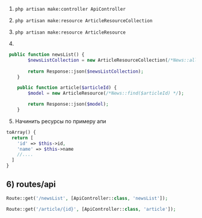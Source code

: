 1) `php artisan make:controller ApiController`
2) `php artisan make:resource ArticleResourceCollection`
3) `php artisan make:resource ArticleResource`

4) 
```php
 public function newsList() {
        $newsListCollection = new ArticleResourceCollection(/*News::all() //todo создать модель News с миграцией*/);
        
        return Response::json($newsListCollection);
    }

    public function article($articleId) {
        $model = new ArticleResource(/*News::find($articleId) */);

        return Response::json($model);
    }
```

5) Начинить ресурсы по примеру апи

```php
toArray() {
  return [
    'id' => $this->id,
    'name' => $this->name
    //....
  ]
}
```

## 6) routes/api

```php
Route::get('/newsList', [ApiController::class, 'newsList']);

Route::get('/article/{id}', [ApiController::class, 'article']);
```
